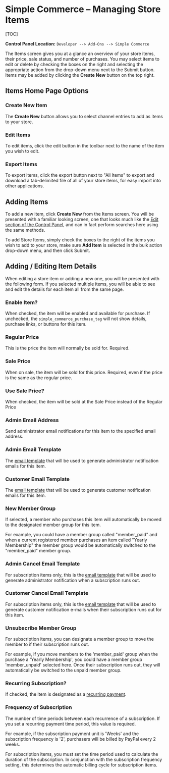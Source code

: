 <!--
    This source file is part of the open source project
    ExpressionEngine User Guide (https://github.com/ExpressionEngine/ExpressionEngine-User-Guide)

    @link      https://expressionengine.com/
    @copyright Copyright (c) 2003-2020, Packet Tide, LLC (https://packettide.com)
    @license   https://expressionengine.com/license Licensed under Apache License, Version 2.0
-->

# Simple Commerce – Managing Store Items

[TOC]

**Control Panel Location:** `Developer --> Add-Ons --> Simple Commerce`

The Items screen gives you at a glance an overview of your store items, their price, sale status, and number of purchases. You may select items to edit or delete by checking the boxes on the right and selecting the appropriate action from the drop-down menu next to the Submit button. Items may be added by clicking the **Create New** button on the top right.

## Items Home Page Options

### Create New Item

The **Create New** button allows you to select channel entries to add as items to your store.

### Edit Items

To edit items, click the edit button in the toolbar next to the name of the item you wish to edit.

### Export Items

To export items, click the export button next to "All Items" to export and download a tab-delimited file of all of your store items, for easy import into other applications.

## Adding Items

To add a new item, click **Create New** from the Items screen. You will be presented with a familiar looking screen, one that looks much like the [Edit section of the Control Panel](control-panel/entry-manager.md), and can in fact perform searches here using the same methods.

To add Store Items, simply check the boxes to the right of the items you wish to add to your store, make sure **Add Item** is selected in the bulk action drop-down menu, and then click Submit.

## Adding / Editing Item Details

When editing a store item or adding a new one, you will be presented with the following form. If you selected multiple items, you will be able to see and edit the details for each item all from the same page.

### Enable Item?

When checked, the item will be enabled and available for purchase. If unchecked, the `simple_commerce_purchase_tag` will not show details, purchase links, or buttons for this item.

### Regular Price

This is the price the item will normally be sold for. Required.

### Sale Price

When on sale, the item will be sold for this price. Required, even if the price is the same as the regular price.

### Use Sale Price?

When checked, the item will be sold at the Sale Price instead of the Regular Price

### Admin Email Address

Send administrator email notifications for this item to the specified email address.

### Admin Email Template

The [email template](add-ons/simple-commerce/email-templates.md) that will be used to generate administrator notification emails for this item.

### Customer Email Template

The [email template](add-ons/simple-commerce/email-templates.md) that will be used to generate customer notification emails for this item.

### New Member Group

If selected, a member who purchases this item will automatically be moved to the designated member group for this item.

For example, you could have a member group called "member_paid" and when a current registered member purchases an item called "Yearly Membership" the member group would be automatically switched to the "member_paid" member group.

### Admin Cancel Email Template

For subscription items only, this is the [email template](add-ons/simple-commerce/email-templates.md) that will be used to generate administrator notification when a subscription runs out.

### Customer Cancel Email Template

For subscription items only, this is the [email template](add-ons/simple-commerce/email-templates.md) that will be used to generate customer notification e-mails when their subscription runs out for this item.

### Unsubscribe Member Group

For subscription items, you can designate a member group to move the member to if their subscription runs out.

For example, if you move members to the 'member_paid' group when the purchase a 'Yearly Membership', you could have a member group 'member_unpaid' selected here. Once their subscription runs out, they will automatically be switched to the unpaid member group.

### Recurring Subscription?

If checked, the item is designated as a [recurring payment](add-ons/simple-commerce/index.md#recurring-payments).

### Frequency of Subscription

The number of time periods between each recurrence of a subscription. If you set a recurring payment time period, this value is required.

For example, if the subscription payment unit is 'Weeks' and the subscription frequency is '2', purchasers will be billed by PayPal every 2 weeks.

For subscription items, you must set the time period used to calculate the duration of the subscription. In conjunction with the subscription frequency setting, this determines the automatic billing cycle for subscription items.
